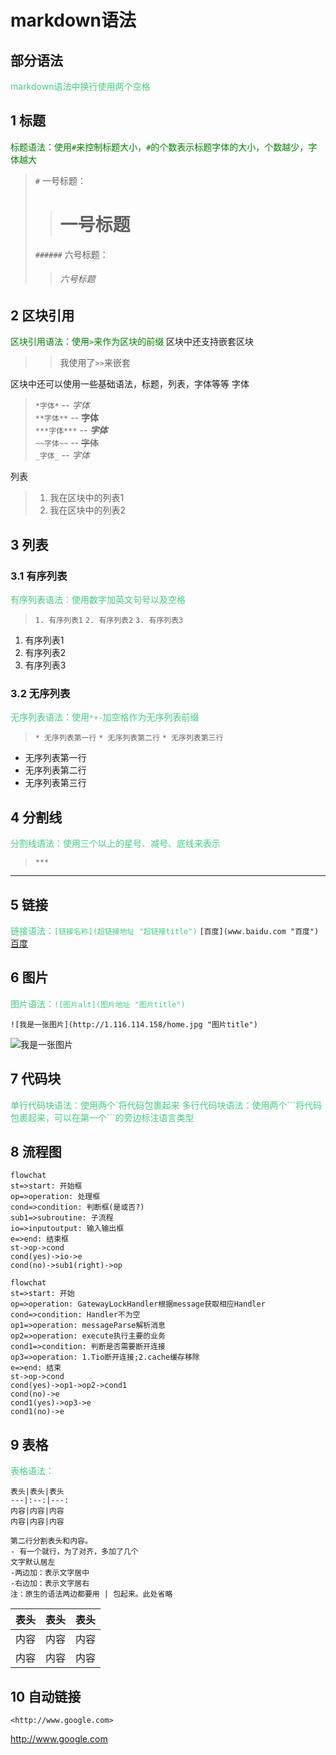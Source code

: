 # markdown语法

## 部分语法
<font color='#43CD80'>markdown语法中换行使用两个空格</font>

## 1 标题
<font color=green>标题语法：使用`#`来控制标题大小，`#`的个数表示标题字体的大小，个数越少，字体越大</font>
>
> `#` 一号标题：
>
> > # 一号标题
>
> `######` 六号标题：
>
> > ###### 六号标题
>

## 2 区块引用
<font color=green>区块引用语法：使用`>`来作为区块的前缀</font>
区块中还支持嵌套区块
>> 我使用了`>>`来嵌套

区块中还可以使用一些基础语法，标题，列表，字体等等
字体

> `*字体*` -- *字体*  
> `**字体**` -- **字体**  
> `***字体***` -- ***字体***  
> `~~字体~~` -- ~~字体~~  
> `_字体_` -- _字体_  

列表

> 1. 我在区块中的列表1
> 2. 我在区块中的列表2

## 3 列表

### 3.1 有序列表
<font color='#43CD80'>有序列表语法：使用数字加英文句号以及空格</font>
> `1. 有序列表1`
> `2. 有序列表2`
> `3. 有序列表3`

1. 有序列表1
2. 有序列表2
3. 有序列表3

### 3.2 无序列表
<font color='#43CD80'>无序列表语法：使用`*+-`加空格作为无序列表前缀</font>
> `* 无序列表第一行`
> `* 无序列表第二行`
> `* 无序列表第三行`

* 无序列表第一行
* 无序列表第二行
* 无序列表第三行

## 4 分割线
<font color='#43CD80'>分割线语法：使用三个以上的星号、减号、底线来表示</font>
> `***`


***

## 5 链接
<font color='#43CD80'>链接语法：`[链接名称](超链接地址 "超链接title")`</font>
`[百度](www.baidu.com "百度")`
[百度](www.baidu.com "百度")

## 6 图片
<font color='#43CD80'>图片语法：`![图片alt](图片地址 "图片title")`</font>

`![我是一张图片](http://1.116.114.158/home.jpg "图片title")`

![我是一张图片](http://1.116.114.158/home.jpg "图片title")


## 7 代码块
<font color='#43CD80'>单行代码块语法：使用两个\`将代码包裹起来</font>
<font color='#43CD80'>多行代码块语法：使用两个\```将代码包裹起来，可以在第一个\```的旁边标注语言类型</font>

## 8 流程图
```flow
flowchat
st=>start: 开始框
op=>operation: 处理框
cond=>condition: 判断框(是或否?)
sub1=>subroutine: 子流程
io=>inputoutput: 输入输出框
e=>end: 结束框
st->op->cond
cond(yes)->io->e
cond(no)->sub1(right)->op
```

```flow
flowchat
st=>start: 开始
op=>operation: GatewayLockHandler根据message获取相应Handler
cond=>condition: Handler不为空
op1=>operation: messageParse解析消息
op2=>operation: execute执行主要的业务
cond1=>condition: 判断是否需要断开连接
op3=>operation: 1.Tio断开连接;2.cache缓存移除
e=>end: 结束
st->op->cond
cond(yes)->op1->op2->cond1
cond(no)->e
cond1(yes)->op3->e
cond1(no)->e
```


## 9 表格
<font color='#43CD80'>表格语法：</font>
```
表头|表头|表头
---|:--:|---:
内容|内容|内容
内容|内容|内容

第二行分割表头和内容。
- 有一个就行，为了对齐，多加了几个
文字默认居左
-两边加：表示文字居中
-右边加：表示文字居右
注：原生的语法两边都要用 | 包起来。此处省略
```
|表头|表头|表头|
|---|:--:|---:|
|内容|内容|内容|
|内容|内容|内容|


## 10 自动链接

```
<http://www.google.com>
```

<http://www.google.com>

